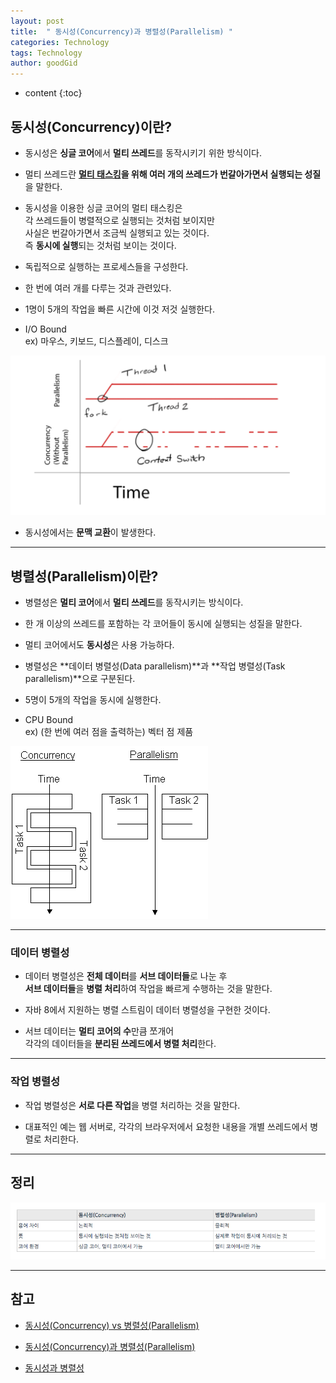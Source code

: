 ```yaml
---
layout: post
title:  " 동시성(Concurrency)과 병렬성(Parallelism) "
categories: Technology
tags: Technology
author: goodGid
---
```

* content
{:toc}

## 동시성(Concurrency)이란?

* 동시성은 **싱글 코어**에서 **멀티 쓰레드**를 동작시키기 위한 방식이다.

* 멀티 쓰레드란 **[멀티 태스킹]({{site.url}}/OS-Start-From-Multi)을 위해 여러 개의 쓰레드가 번갈아가면서 실행되는 성질**을 말한다. 

* 동시성을 이용한 싱글 코어의 멀티 태스킹은 <br> 각 쓰레드들이 병렬적으로 실행되는 것처럼 보이지만 <br> 사실은 번갈아가면서 조금씩 실행되고 있는 것이다. <br> 즉 **동시에 실행**되는 것처럼 보이는 것이다.

* 독립적으로 실행하는 프로세스들을 구성한다.

* 한 번에 여러 개를 다루는 것과 관련있다.

* 1명이 5개의 작업을 빠른 시간에 이것 저것 실행한다.

* I/O Bound <br> ex) 마우스, 키보드, 디스플레이, 디스크


![](/assets/img/posts/concurrency_vs_paraleelism_1.png)

* 동시성에서는 **문맥 교환**이 발생한다.










----

## 병렬성(Parallelism)이란?

* 병렬성은 **멀티 코어**에서 **멀티 쓰레드**를 동작시키는 방식이다.

* 한 개 이상의 쓰레드를 포함하는 각 코어들이 동시에 실행되는 성질을 말한다. 

* 멀티 코어에서도 **동시성**은 사용 가능하다.

* 병렬성은 **데이터 병렬성(Data parallelism)**과 **작업 병렬성(Task parallelism)**으로 구분된다.

* 5명이 5개의 작업을 동시에 실행한다.

* CPU Bound <br> ex) (한 번에 여러 점을 출력하는) 벡터 점 제품


![](/assets/img/posts/concurrency_vs_paraleelism_2.png)

---


### 데이터 병렬성

* 데이터 병렬성은 **전체 데이터**를 **서브 데이터들**로 나눈 후 <br> **서브 데이터들**을 **병렬 처리**하여 작업을 빠르게 수행하는 것을 말한다. 

* 자바 8에서 지원하는 병렬 스트림이 데이터 병렬성을 구현한 것이다. 

* 서브 데이터는 **멀티 코어의 수**만큼 쪼개어 <br> 각각의 데이터들을 **분리된 쓰레드에서 병렬 처리**한다.




---


### 작업 병렬성

* 작업 병렬성은 **서로 다른 작업**을 병렬 처리하는 것을 말한다. 

* 대표적인 예는 웹 서버로, 각각의 브라우저에서 요청한 내용을 개별 쓰레드에서 병렬로 처리한다.



---

## 정리


![](/assets/img/posts/concurrency_vs_paraleelism_3.png)


---

## 참고

* [동시성(Concurrency) vs 병렬성(Parallelism)](http://atin.tistory.com/567)

* [동시성(Concurrency)과 병렬성(Parallelism)](http://yolojeb.tistory.com/10)

* [동시성과 병렬성](http://ohgyun.com/741)